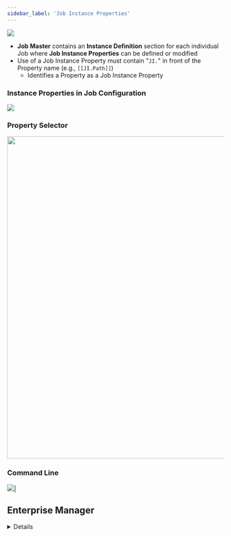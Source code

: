 ```yaml
---
sidebar_label: 'Job Instance Properties'
---
```


![](../static/imgbasic/JI_MasterJob.png)

* **Job Master** contains an **Instance Definition** section for each individual Job where **Job Instance Properties** can be defined or modified
* Use of a Job Instance Property must contain "```JI.```" in front of the Property name (e.g., ```[[JI.Path]]```)
    * Identifies a Property as a Job Instance Property

### Instance Properties in Job Configuration

![](../static/imgbasic/JI_Definition.png)

### Property Selector

<img src="imgbasic/JI_PropertySelector.png" width="750"/>

### Command Line

![](../static/imgbasic/JI_CommandLine.png)|



## Enterprise Manager

<details>

#### Job Instance Definition

![](../static/imgbasic/337.png)|

#### Command Line Syntax

![](../static/imgbasic/338.png)|

</details>
